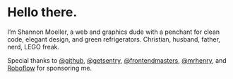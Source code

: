 # Hello there.

I’m Shannon Moeller, a web and graphics dude with a penchant for clean code, elegant design, and green refrigerators. Christian, husband, father, nerd, LEGO freak.

Special thanks to [@github](https://github.com/github), [@getsentry](https://github.com/getsentry), [@frontendmasters](https://github.com/FrontendMasters), [@mrhenry](https://github.com/mrhenry), and [Roboflow](https://github.com/roboflow) for sponsoring me.

